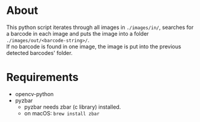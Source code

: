 # About
This python script iterates through all images in `./images/in/`, searches for a barcode in each image and puts the image into a folder `./images/out/<barcode-string>/`.\
If no barcode is found in one image, the image is put into the previous detected barcodes' folder.
# Requirements
- opencv-python
- pyzbar
  - pyzbar needs zbar (c library) installed.
  - on macOS: `brew install zbar`
